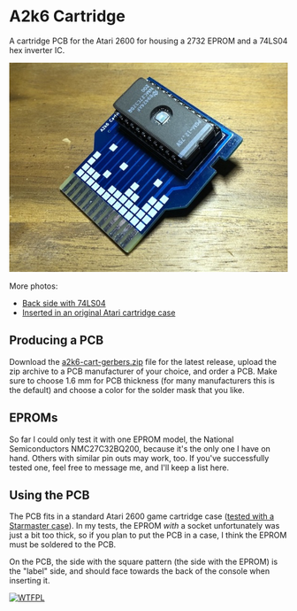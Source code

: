 # A2k6 Cartridge

A cartridge PCB for the Atari 2600 for housing a 2732 EPROM and a 74LS04 hex inverter IC.

![a2k6 pcb front](images/pcb-front.jpg)

More photos:
* [Back side with 74LS04]((images/pcb-back.jpg))
* [Inserted in an original Atari cartridge case]((images/pcb-back.jpg))

## Producing a PCB

Download the [a2k6-cart-gerbers.zip](https://github.com/sarweiler/a2k6-cart/releases/latest/download/a2k6-cart-gerbers.zip) file for the latest release, upload the zip archive to a PCB manufacturer of your choice, and order a PCB. Make sure to choose 1.6 mm for PCB thickness (for many manufacturers this is the default) and choose a color for the solder mask that you like.

## EPROMs

So far I could only test it with one EPROM model, the National Semiconductors NMC27C32BQ200, because it's the only one I have on hand. Others with similar pin outs may work, too. If you've successfully tested one, feel free to message me, and I'll keep a list here.

## Using the PCB

The PCB fits in a standard Atari 2600 game cartridge case ([tested with a Starmaster case](images/pcb-case.jpg)). In my tests, the EPROM *with* a socket unfortunately was just a bit too thick, so if you plan to put the PCB in a case, I think the EPROM must be soldered to the PCB.

On the PCB, the side with the square pattern (the side with the EPROM) is the "label" side, and should face towards the back of the console when inserting it.


[![WTFPL](http://www.wtfpl.net/wp-content/uploads/2012/12/wtfpl-badge-4.png)](http://www.wtfpl.net)
